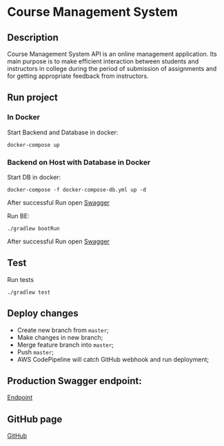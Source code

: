 # Course Management System

## Description
Course Management System API is an online management application. 
Its main purpose is to make efficient interaction between 
students and instructors in college during the period of submission of assignments and for getting appropriate feedback from instructors.

## Run project

### In Docker
Start Backend and Database in docker:
```
docker-compose up
```

### Backend on Host with Database in Docker

Start DB in docker:
```
docker-compose -f docker-compose-db.yml up -d
```
After successful Run open [Swagger](http://localhost:8883/swagger)

Run BE:
```
./gradlew bootRun
```
After successful Run open [Swagger](http://localhost:8882/swagger)

## Test
Run tests
```
./gradlew test
```

## Deploy changes
* Create new branch from `master`;
* Make changes in new branch;
* Merge feature branch into `master`;
* Push `master`;
* AWS CodePipeline will catch GitHub webhook and run deployment;

## Production Swagger endpoint:
[Endpoint](http://ec2-18-193-106-115.eu-central-1.compute.amazonaws.com:8088/swagger-ui/index.html)

## GitHub page
[GitHub](https://github.com/zakhar-kostyshyn/course_management_system)


